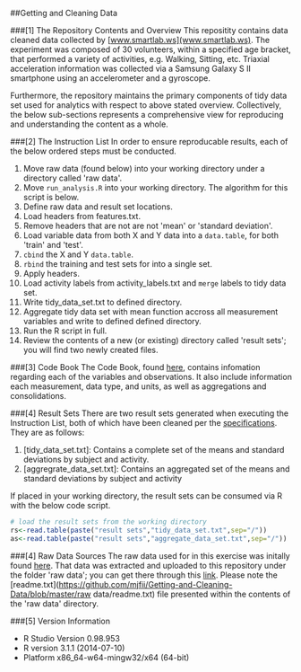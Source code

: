 ##Getting and Cleaning Data

###[1] The Repository Contents and Overview
This repositity contains data cleaned data collected by [www.smartlab.ws](www.smartlab.ws).  The experiment was composed of 30 volunteers, within a specified age bracket, that performed a variety of activities, e.g. Walking, Sitting, etc.  Triaxial acceleration information was collected via a Samsung Galaxy S II smartphone using an accelerometer and a gyroscope.

Furthermore, the repository maintains the primary components of tidy data set used for analytics with respect to above stated overview.  Collectively, the below sub-sections represents a comprehensive view for reproducing and understanding the content as a whole.

###[2] The Instruction List
In order to ensure reproducable results, each of the below ordered steps must be conducted.

1. Move raw data (found below) into your working directory under a directory called 'raw data'.
2. Move `run_analysis.R` into your working directory. The algorithm for this script is below.
  1. Define raw data and result set locations.
  2. Load headers from features.txt.
  3. Remove headers that are not are not 'mean' or 'standard deviation'.
  4. Load variable data from both X and Y data into a `data.table`, for both 'train' and 'test'.
  5. `cbind` the X and Y `data.table`.
  6. `rbind` the training and test sets for into a single set.
  7. Apply headers.
  8. Load activity labels from activity_labels.txt and `merge` labels to tidy data set.
  9. Write tidy_data_set.txt to defined directory.
  10. Aggregate tidy data set with mean function accross all measurement variables and write to defined defined directory.
3. Run the R script in full.
4. Review the contents of a new (or existing) directory called 'result sets'; you will find two newly created files.

###[3] Code Book
The Code Book, found [here](https://github.com/mjfii/Getting-and-Cleaning-Data/blob/master/codebook.md), contains infomation regarding each of the variables and observations.  It also include information each measurement, data type, and units, as well as aggregations and consolidations.

###[4] Result Sets
There are two result sets generated when executing the Instruction List, both of which have been cleaned per the [specifications](https://github.com/mjfii/Getting-and-Cleaning-Data/blob/master/assignment.md).  They are as follows:

1. [tidy_data_set.txt]: Contains a complete set of the means and standard deviations by subject and activity. 
2. [aggregrate_data_set.txt]: Contains an aggregated set of the means and standard deviations by subject and activity

If placed in your working directory, the result sets can be consumed via R with the below code script.

```R
# load the result sets from the working directory
rs<-read.table(paste("result sets","tidy_data_set.txt",sep="/"))
as<-read.table(paste("result sets","aggregate_data_set.txt",sep="/"))
```

###[4] Raw Data Sources
The raw data used for in this exercise was initally found [here](https://d396qusza40orc.cloudfront.net/getdata%2Fprojectfiles%2FUCI%20HAR%20Dataset.zip).  That data was extracted and uploaded to this repository under the folder 'raw data'; you can get there through this [link](https://github.com/mjfii/Getting-and-Cleaning-Data/tree/master/raw%20data).  Please note the [readme.txt](https://github.com/mjfii/Getting-and-Cleaning-Data/blob/master/raw data/readme.txt) file presented within the contents of the 'raw data' directory.

###[5] Version Information
- R Studio Version 0.98.953
- R version 3.1.1 (2014-07-10)
- Platform x86_64-w64-mingw32/x64 (64-bit)

